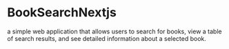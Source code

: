 # BookSearchNextjs
a simple web application that allows users to search for books, view a table of search results, and see detailed information about a selected book.
